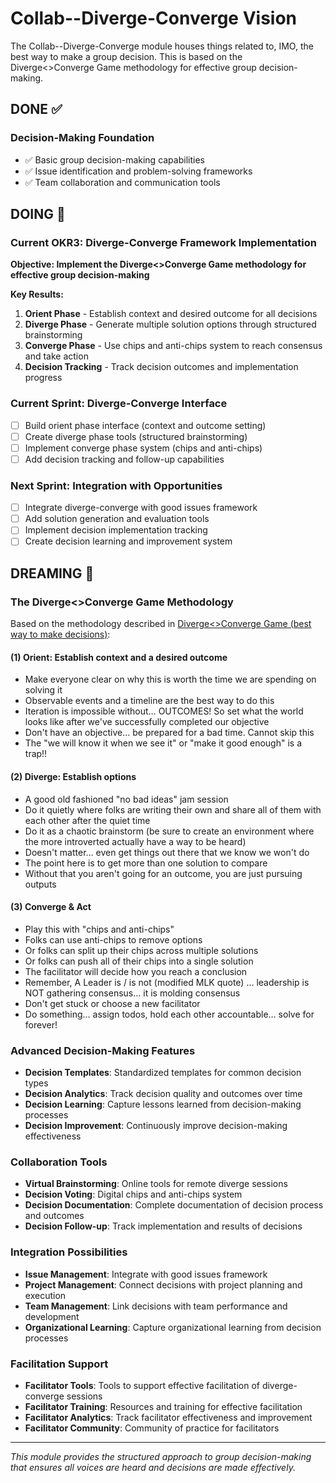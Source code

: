 # Collab--Diverge-Converge Vision

The Collab--Diverge-Converge module houses things related to, IMO, the best way to make a group decision. This is based on the Diverge<>Converge Game methodology for effective group decision-making.

## DONE ✅

### **Decision-Making Foundation**
- ✅ Basic group decision-making capabilities
- ✅ Issue identification and problem-solving frameworks
- ✅ Team collaboration and communication tools

## DOING 🔄

### **Current OKR3: Diverge-Converge Framework Implementation**
**Objective: Implement the Diverge<>Converge Game methodology for effective group decision-making**

**Key Results:**
1. **Orient Phase** - Establish context and desired outcome for all decisions
2. **Diverge Phase** - Generate multiple solution options through structured brainstorming
3. **Converge Phase** - Use chips and anti-chips system to reach consensus and take action
4. **Decision Tracking** - Track decision outcomes and implementation progress

### **Current Sprint: Diverge-Converge Interface**
- [ ] Build orient phase interface (context and outcome setting)
- [ ] Create diverge phase tools (structured brainstorming)
- [ ] Implement converge phase system (chips and anti-chips)
- [ ] Add decision tracking and follow-up capabilities

### **Next Sprint: Integration with Opportunities**
- [ ] Integrate diverge-converge with good issues framework
- [ ] Add solution generation and evaluation tools
- [ ] Implement decision implementation tracking
- [ ] Create decision learning and improvement system

## DREAMING 💭

### **The Diverge<>Converge Game Methodology**

Based on the methodology described in [Diverge<>Converge Game (best way to make decisions)](https://note.garden/ar3/note/2b9efc33-9a24-4a0b-a0f5-f944ed9d99ce):

#### **(1) Orient: Establish context and a desired outcome**
- Make everyone clear on why this is worth the time we are spending on solving it
- Observable events and a timeline are the best way to do this
- Iteration is impossible without… OUTCOMES! So set what the world looks like after we've successfully completed our objective
- Don't have an objective… be prepared for a bad time. Cannot skip this
- The "we will know it when we see it" or "make it good enough" is a trap!!

#### **(2) Diverge: Establish options**
- A good old fashioned "no bad ideas" jam session
- Do it quietly where folks are writing their own and share all of them with each other after the quiet time
- Do it as a chaotic brainstorm (be sure to create an environment where the more introverted actually have a way to be heard)
- Doesn't matter… even get things out there that we know we won't do
- The point here is to get more than one solution to compare
- Without that you aren't going for an outcome, you are just pursuing outputs

#### **(3) Converge & Act**
- Play this with "chips and anti-chips"
- Folks can use anti-chips to remove options
- Or folks can split up their chips across multiple solutions
- Or folks can push all of their chips into a single solution
- The facilitator will decide how you reach a conclusion
- Remember, A Leader is / is not (modified MLK quote) … leadership is NOT gathering consensus… it is molding consensus
- Don't get stuck or choose a new facilitator
- Do something… assign todos, hold each other accountable… solve for forever!

### **Advanced Decision-Making Features**
- **Decision Templates**: Standardized templates for common decision types
- **Decision Analytics**: Track decision quality and outcomes over time
- **Decision Learning**: Capture lessons learned from decision-making processes
- **Decision Improvement**: Continuously improve decision-making effectiveness

### **Collaboration Tools**
- **Virtual Brainstorming**: Online tools for remote diverge sessions
- **Decision Voting**: Digital chips and anti-chips system
- **Decision Documentation**: Complete documentation of decision process and outcomes
- **Decision Follow-up**: Track implementation and results of decisions

### **Integration Possibilities**
- **Issue Management**: Integrate with good issues framework
- **Project Management**: Connect decisions with project planning and execution
- **Team Management**: Link decisions with team performance and development
- **Organizational Learning**: Capture organizational learning from decision processes

### **Facilitation Support**
- **Facilitator Tools**: Tools to support effective facilitation of diverge-converge sessions
- **Facilitator Training**: Resources and training for effective facilitation
- **Facilitator Analytics**: Track facilitator effectiveness and improvement
- **Facilitator Community**: Community of practice for facilitators

---

*This module provides the structured approach to group decision-making that ensures all voices are heard and decisions are made effectively.*

